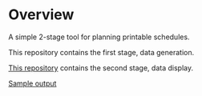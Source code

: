 # Overview
A simple 2-stage tool for planning printable schedules.

This repository contains the first stage, data generation.

[This repository](https://github.com/viljami-j/scheduler-webui) contains the second stage, data display. 

[Sample output](sample-output/viikko.csv)
